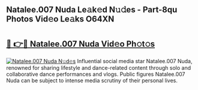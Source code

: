 ## Natalee.007 Nuda Le𝚊k𝚎d N𝚞𝚍es - Part-8qu Photos Vid𝚎o Le𝚊ks O64XN

# <h2><a href="http://fbbs0m.evod.top/?m=Natalee.007+Nuda">🔗 👉🔴 Natalee.007 Nuda Vid𝚎o Ph𝚘t𝚘s</a></h2>

[![Natalee.007 Nuda N𝚞d𝚎s](https://i.imgur.com/8V9OHl7.gif)](http://fbbs0m.evod.top/?m=Natalee.007+Nuda)
Influential social media star Natalee.007 Nuda, renowned for sharing lifestyle and dance-related content through solo and collaborative dance performances and vlogs. Public figures Natalee.007 Nuda can be subject to intense media scrutiny of their personal lives. 
